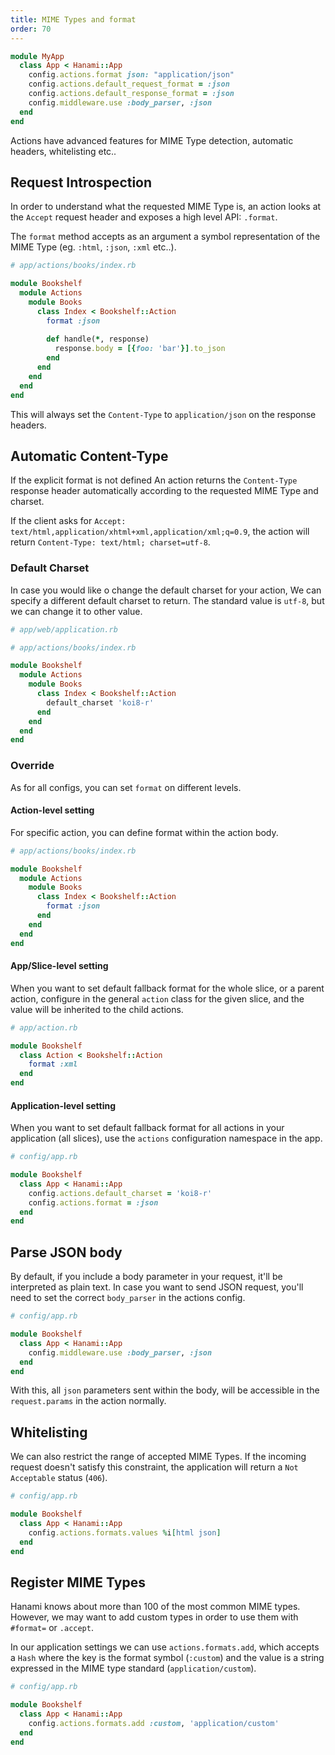 ```yaml
---
title: MIME Types and format
order: 70
---
```

```ruby
module MyApp
  class App < Hanami::App
    config.actions.format json: "application/json"
    config.actions.default_request_format = :json
    config.actions.default_response_format = :json
    config.middleware.use :body_parser, :json
  end
end
```


Actions have advanced features for MIME Type detection, automatic headers, whitelisting etc..

## Request Introspection

In order to understand what the requested MIME Type is, an action looks at the `Accept` request header and exposes a high level API: `.format`.

The `format` method accepts as an argument a symbol representation of the MIME Type (eg. `:html`, `:json`, `:xml` etc..).

```ruby
# app/actions/books/index.rb

module Bookshelf
  module Actions
    module Books
      class Index < Bookshelf::Action
        format :json
        
        def handle(*, response)
          response.body = [{foo: 'bar'}].to_json
        end
      end
    end
  end
end
```

This will always set the `Content-Type` to `application/json` on the response headers.

## Automatic Content-Type

If the explicit format is not defined
An action returns the `Content-Type` response header automatically according to the requested MIME Type and charset.

If the client asks for `Accept: text/html,application/xhtml+xml,application/xml;q=0.9`, the action will return `Content-Type: text/html; charset=utf-8`.

### Default Charset

In case you would like o change the default charset for your action, We can specify a different default charset to return.
The standard value is `utf-8`, but we can change it to other value.

```ruby
# app/web/application.rb

# app/actions/books/index.rb

module Bookshelf
  module Actions
    module Books
      class Index < Bookshelf::Action
        default_charset 'koi8-r'
      end
    end
  end
end
```

### Override

As for all configs, you can set `format` on different levels. 

#### Action-level setting

For specific action, you can define format within the action body.

```ruby
# app/actions/books/index.rb

module Bookshelf
  module Actions
    module Books
      class Index < Bookshelf::Action
        format :json
      end
    end
  end
end
```

#### App/Slice-level setting

When you want to set default fallback format for the whole slice, or a parent action, configure in the general `action` class for the given slice, and the value will be inherited to the child actions.

```ruby
# app/action.rb

module Bookshelf
  class Action < Bookshelf::Action
    format :xml
  end
end
```

#### Application-level setting

When you want to set default fallback format for all actions in your application (all slices), use the `actions` configuration namespace in the app.

```ruby
# config/app.rb

module Bookshelf
  class App < Hanami::App
    config.actions.default_charset = 'koi8-r'
    config.actions.format = :json
  end
end
```

## Parse JSON body

By default, if you include a body parameter in your request, it'll be interpreted as plain text. In case you want to send JSON request, you'll need to set the correct `body_parser` in the actions config.

```ruby
# config/app.rb

module Bookshelf
  class App < Hanami::App
    config.middleware.use :body_parser, :json
  end
end
```

With this, all `json` parameters sent within the body, will be accessible in the `request.params` in the action normally.

## Whitelisting

We can also restrict the range of accepted MIME Types.
If the incoming request doesn't satisfy this constraint, the application will return a `Not Acceptable` status (`406`).

```ruby
# config/app.rb

module Bookshelf
  class App < Hanami::App
    config.actions.formats.values %i[html json]
  end
end
```

## Register MIME Types

Hanami knows about more than 100 of the most common MIME types.
However, we may want to add custom types in order to use them with `#format=` or `.accept`.

In our application settings we can use `actions.formats.add`, which accepts a `Hash` where the key is the format symbol (`:custom`) and the value is a string expressed in the MIME type standard (`application/custom`).

```ruby
# config/app.rb

module Bookshelf
  class App < Hanami::App
    config.actions.formats.add :custom, 'application/custom'
  end
end
```
